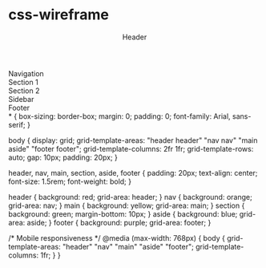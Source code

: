 # css-wireframe
<!DOCTYPE html>
<html lang="en">
<head>
    <meta charset="UTF-8">
    <meta name="viewport" content="width=device-width, initial-scale=1.0">
    <title>Wireframe</title>
    <link rel="stylesheet" href="style.css">
</head>
<body>
    <header>Header</header>
    <nav>Navigation</nav>
    <main>
        <section>Section 1</section>
        <section>Section 2</section>
    </main>
    <aside>Sidebar</aside>
    <footer>Footer</footer>
</body>
</html>
* {
    box-sizing: border-box;
    margin: 0;
    padding: 0;
    font-family: Arial, sans-serif;
}

body {
    display: grid;
    grid-template-areas: 
        "header header"
        "nav nav"
        "main aside"
        "footer footer";
    grid-template-columns: 2fr 1fr;
    grid-template-rows: auto;
    gap: 10px;
    padding: 20px;
}

header, nav, main, section, aside, footer {
    padding: 20px;
    text-align: center;
    font-size: 1.5rem;
    font-weight: bold;
}

header { background: red; grid-area: header; }
nav { background: orange; grid-area: nav; }
main { background: yellow; grid-area: main; }
section { background: green; margin-bottom: 10px; }
aside { background: blue; grid-area: aside; }
footer { background: purple; grid-area: footer; }

/* Mobile responsiveness */
@media (max-width: 768px) {
    body {
        grid-template-areas: 
            "header"
            "nav"
            "main"
            "aside"
            "footer";
        grid-template-columns: 1fr;
    }
}
